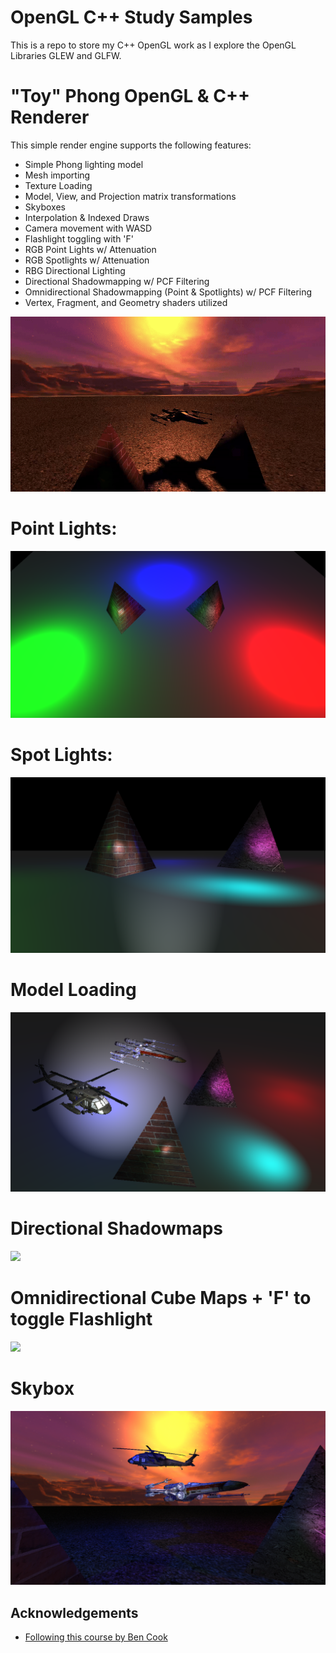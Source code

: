 
# OpenGL C++ Study Samples

This is a repo to store my C++ OpenGL work as I explore the OpenGL Libraries GLEW and GLFW.

# "Toy" Phong OpenGL & C++ Renderer

This simple render engine supports the following features:

* Simple Phong lighting model
* Mesh importing
* Texture Loading
* Model, View, and Projection matrix transformations
* Skyboxes
* Interpolation & Indexed Draws
* Camera movement with WASD
* Flashlight toggling with 'F'
* RGB Point Lights w/ Attenuation
* RGB Spotlights w/ Attenuation
* RBG Directional Lighting
* Directional Shadowmapping w/ PCF Filtering
* Omnidirectional Shadowmapping (Point & Spotlights) w/ PCF Filtering
* Vertex, Fragment, and Geometry shaders utilized

<img src="Images\Final.gif">

# Point Lights:
<img src="Images\PointLights.png">

# Spot Lights:
<img src="Images\SpotLights.png">

# Model Loading
<img src="Images\Models.png">

# Directional Shadowmaps
<img src="Images\DirectionalShadowmaps.gif">

# Omnidirectional Cube Maps + 'F' to toggle Flashlight 
<img src="Images\OmniShadowmaps.gif">

# Skybox
<img src="Images\Skybox.png">


## Acknowledgements

 - [Following this course by Ben Cook](https://www.udemy.com/course/graphics-with-modern-opengl/learn/lecture/10031170#overview)
